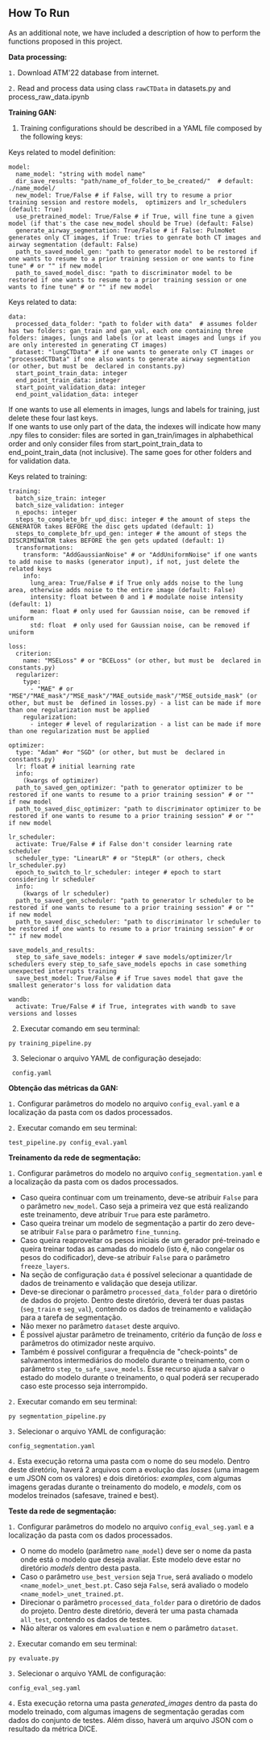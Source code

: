 ## How To Run

As an additional note, we have included a description of how to perform the functions proposed in this project.

**Data processing:**

`1.` Download ATM'22 database from internet.

`2.` Read and process data using class `rawCTData` in datasets.py and process_raw_data.ipynb


**Training GAN:**

1. Training configurations should be described in a YAML file composed by the following keys:

Keys related to model definition:
```
model:
  name_model: "string with model name"
  dir_save_results: "path/name_of_folder_to_be_created/"  # default: ./name_model/
  new_model: True/False # if False, will try to resume a prior training session and restore models,  optimizers and lr_schedulers (default: True)
  use_pretrained_model: True/False # if True, will fine tune a given model (if that's the case new_model should be True) (default: False)
  generate_airway_segmentation: True/False # if False: PulmoNet generates only CT images, if True: tries to genrate both CT images and airway segmentation (default: False)
  path_to_saved_model_gen: "path to generator model to be restored if one wants to resume to a prior training session or one wants to fine tune" # or "" if new model
  path_to_saved_model_disc: "path to discriminator model to be restored if one wants to resume to a prior training session or one wants to fine tune" # or "" if new model
```

Keys related to data:
```
data:
  processed_data_folder: "path to folder with data"  # assumes folder has two folders: gan_train and gan_val, each one containing three folders: images, lungs and labels (or at least images and lungs if you are only interested in generating CT images)
  dataset: "lungCTData" # if one wants to generate only CT images or "processedCTData" if one also wants to generate airway segmentation (or other, but must be  declared in constants.py)
  start_point_train_data: integer 
  end_point_train_data: integer
  start_point_validation_data: integer
  end_point_validation_data: integer
```
If one wants to use all elements in images, lungs and labels for training, just delete these four last keys.  
If one wants to use only part of the data, the indexes will indicate how many .npy files to consider: files are sorted in gan_train/images in alphabethical order and only consider files from start_point_train_data to end_point_train_data (not inclusive). The same goes for other folders and for validation data.

Keys related to training:
```
training:
  batch_size_train: integer
  batch_size_validation: integer
  n_epochs: integer
  steps_to_complete_bfr_upd_disc: integer # the amount of steps the GENERATOR takes BEFORE the disc gets updated (default: 1)
  steps_to_complete_bfr_upd_gen: integer # the amount of steps the DISCRIMINATOR takes BEFORE the gen gets updated (default: 1)
  transformations: 
    transform: "AddGaussianNoise" # or "AddUniformNoise" if one wants to add noise to masks (generator input), if not, just delete the related keys
    info:
      lung_area: True/False # if True only adds noise to the lung area, otherwise adds noise to the entire image (default: False)
      intensity: float between 0 and 1 # modulate noise intensity (default: 1)
      mean: float # only used for Gaussian noise, can be removed if uniform 
      std: float  # only used for Gaussian noise, can be removed if uniform

loss: 
  criterion: 
    name: "MSELoss" # or "BCELoss" (or other, but must be  declared in constants.py)
  regularizer:
    type:
      - "MAE" # or "MSE"/"MAE_mask"/"MSE_mask"/"MAE_outside_mask"/"MSE_outside_mask" (or other, but must be  defined in losses.py) - a list can be made if more than one regularization must be applied
    regularization:
      - integer # level of regularization - a list can be made if more than one regularization must be applied
    
optimizer:
  type: "Adam" #or "SGD" (or other, but must be  declared in constants.py)
  lr: float # initial learning rate
  info:
    (kwargs of optimizer)
  path_to_saved_gen_optimizer: "path to generator optimizer to be restored if one wants to resume to a prior training session" # or "" if new model
  path_to_saved_disc_optimizer: "path to discriminator optimizer to be restored if one wants to resume to a prior training session" # or "" if new model

lr_scheduler:
  activate: True/False # if False don't consider learning rate scheduler
  scheduler_type: "LinearLR" # or "StepLR" (or others, check lr_scheduler.py)
  epoch_to_switch_to_lr_scheduler: integer # epoch to start considering lr scheduler
  info:
    (kwargs of lr scheduler)
  path_to_saved_gen_scheduler: "path to generator lr scheduler to be restored if one wants to resume to a prior training session" # or "" if new model
  path_to_saved_disc_scheduler: "path to discriminator lr scheduler to be restored if one wants to resume to a prior training session" # or "" if new model

save_models_and_results:
  step_to_safe_save_models: integer # save models/optimizer/lr schedulers every step_to_safe_save_models epochs in case something unexpected interrupts training
  save_best_model: True/False # if True saves model that gave the smallest generator's loss for validation data

wandb:
  activate: True/False # if True, integrates with wandb to save versions and losses
```

2. Executar comando em seu terminal:

```
py training_pipeline.py
```

3. Selecionar o arquivo YAML de configuração desejado:

```
 config.yaml
```

**Obtenção das métricas da GAN:**

`1.` Configurar parâmetros do modelo no arquivo `config_eval.yaml` e a localização da pasta com os dados processados.

`2.` Executar comando em seu terminal:

```
test_pipeline.py config_eval.yaml
```

**Treinamento da rede de segmentação:**

`1.` Configurar parâmetros do modelo no arquivo `config_segmentation.yaml` e a localização da pasta com os dados processados.
- Caso queira continuar com um treinamento, deve-se atribuir `False` para o parâmetro `new_model`. Caso seja a primeira vez que está realizando este treinamento, deve atribuir `True` para este parâmetro.
- Caso queira treinar um modelo de segmentação a partir do zero deve-se atribuir `False` para o parâmetro `fine_tunning`.
- Caso queira reaproveitar os pesos iniciais de um gerador pré-treinado e queira treinar todas as camadas do modelo (isto é, não congelar os pesos do codificador), deve-se atribuir `False` para o parâmetro `freeze_layers`.
- Na seção de configuração `data` é possível selecionar a quantidade de dados de treinamento e validação que deseja utilizar.
- Deve-se direcionar o parâmetro `processed_data_folder` para o diretório de dados do projeto. Dentro deste diretório, deverá ter duas pastas (`seg_train` e `seg_val`), contendo os dados de treinamento e validação para a tarefa de segmentação.
- Não mexer no parâmetro `dataset` deste arquivo.
- É possível ajustar parâmetro de treinamento, critério da função de *loss* e parâmetros do otimizador neste arquivo.
- Também é possível configurar a frequência de "check-points" de salvamentos intermediários do modelo durante o treinamento, com o parâmetro `step_to_safe_save_models`. Esse recurso ajuda a salvar o estado do modelo durante o treinamento, o qual poderá ser recuperado caso este processo seja interrompido.

`2.` Executar comando em seu terminal:

```
py segmentation_pipeline.py
```

`3.` Selecionar o arquivo YAML de configuração:

```
config_segmentation.yaml
```

`4.` Esta execução retorna uma pasta com o nome do seu modelo. Dentro deste diretório, haverá 2 arquivos com a evolução das *losses* (uma imagem e um JSON com os valores) e dois diretórios: *examples*, com algumas imagens geradas durante o treinamento do modelo, e *models*, com os modelos treinados (safesave, trained e best).

**Teste da rede de segmentação:**

`1.` Configurar parâmetros do modelo no arquivo `config_eval_seg.yaml` e a localização da pasta com os dados processados.
- O nome do modelo (parâmetro `name_model`) deve ser o nome da pasta onde está o modelo que deseja avaliar. Este modelo deve estar no diretório *models* dentro desta pasta.
- Caso o parâmetro `use_best_version` seja `True`, será avaliado o modelo `<name_model>_unet_best.pt`. Caso seja `False`, será avaliado o modelo `<name_model>_unet_trained.pt`.
- Direcionar o parâmetro `processed_data_folder` para o diretório de dados do projeto. Dentro deste diretório, deverá ter uma pasta chamada `all_test`, contendo os dados de testes.
- Não alterar os valores em `evaluation` e nem o parâmetro `dataset`.

`2.` Executar comando em seu terminal:

```
py evaluate.py
```

`3.` Selecionar o arquivo YAML de configuração:

```
config_eval_seg.yaml
```

`4.` Esta execução retorna uma pasta *generated_images* dentro da pasta do modelo treinado, com algumas imagens de segmentação geradas com dados do conjunto de testes. Além disso, haverá um arquivo JSON com o resultado da métrica DICE.
